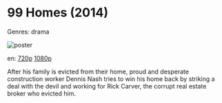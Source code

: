 # 99 Homes (2014)

Genres: drama

![poster](http://image.tmdb.org/t/p/w500/mw4b2KLWInQ3Po5uOOTU6Q0Y5VP.jpg)

en:
  [720p](magnet:?xt=urn:btih:5C828CD488852CFF349E67A66EAF159EE65A70FD&tr=udp://glotorrents.pw:6969/announce&tr=udp://tracker.opentrackr.org:1337/announce&tr=udp://torrent.gresille.org:80/announce&tr=udp://tracker.openbittorrent.com:80&tr=udp://tracker.coppersurfer.tk:6969&tr=udp://tracker.leechers-paradise.org:6969&tr=udp://p4p.arenabg.ch:1337&tr=udp://tracker.internetwarriors.net:1337)
  [1080p](magnet:?xt=urn:btih:3451CEA9F9F6972AE26C34E388AD0FAACEBF135B&tr=udp://glotorrents.pw:6969/announce&tr=udp://tracker.opentrackr.org:1337/announce&tr=udp://torrent.gresille.org:80/announce&tr=udp://tracker.openbittorrent.com:80&tr=udp://tracker.coppersurfer.tk:6969&tr=udp://tracker.leechers-paradise.org:6969&tr=udp://p4p.arenabg.ch:1337&tr=udp://tracker.internetwarriors.net:1337)
  


After his family is evicted from their home, proud and desperate construction worker Dennis Nash tries to win his home back by striking a deal with the devil and working for Rick Carver, the corrupt real estate broker who evicted him.